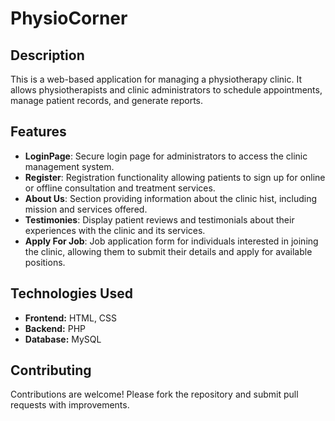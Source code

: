 # PhysioCorner

## Description
This is a web-based application for managing a physiotherapy clinic. It allows physiotherapists and clinic administrators to schedule appointments, manage patient records, and generate reports.

## Features
- **LoginPage**: Secure login page for administrators to access the clinic management system. 
- **Register**: Registration functionality allowing patients to sign up for online or offline consultation and treatment services.
- **About Us**: Section providing information about the clinic hist, including mission and services offered.
- **Testimonies**: Display patient reviews and testimonials about their experiences with the clinic and its services.
- **Apply For Job**: Job application form for individuals interested in joining the clinic, allowing them to submit their details and apply for available positions.

## Technologies Used
- **Frontend:** HTML, CSS
- **Backend:** PHP
- **Database:** MySQL 

## Contributing
Contributions are welcome! Please fork the repository and submit pull requests with improvements.


